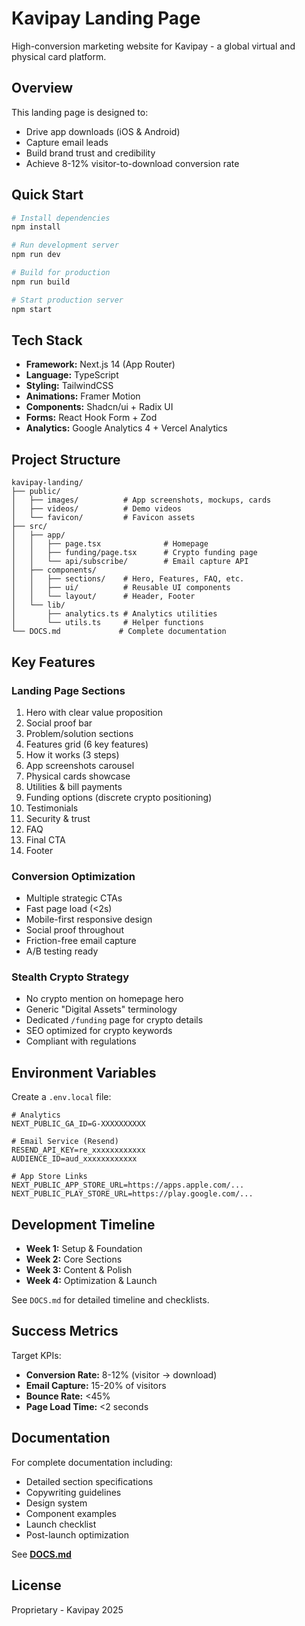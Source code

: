 # Kavipay Landing Page

High-conversion marketing website for Kavipay - a global virtual and physical card platform.

## Overview

This landing page is designed to:
- Drive app downloads (iOS & Android)
- Capture email leads
- Build brand trust and credibility
- Achieve 8-12% visitor-to-download conversion rate

## Quick Start

```bash
# Install dependencies
npm install

# Run development server
npm run dev

# Build for production
npm run build

# Start production server
npm start
```

## Tech Stack

- **Framework:** Next.js 14 (App Router)
- **Language:** TypeScript
- **Styling:** TailwindCSS
- **Animations:** Framer Motion
- **Components:** Shadcn/ui + Radix UI
- **Forms:** React Hook Form + Zod
- **Analytics:** Google Analytics 4 + Vercel Analytics

## Project Structure

```
kavipay-landing/
├── public/
│   ├── images/          # App screenshots, mockups, cards
│   ├── videos/          # Demo videos
│   └── favicon/         # Favicon assets
├── src/
│   ├── app/
│   │   ├── page.tsx              # Homepage
│   │   ├── funding/page.tsx      # Crypto funding page
│   │   └── api/subscribe/        # Email capture API
│   ├── components/
│   │   ├── sections/    # Hero, Features, FAQ, etc.
│   │   ├── ui/          # Reusable UI components
│   │   └── layout/      # Header, Footer
│   └── lib/
│       ├── analytics.ts # Analytics utilities
│       └── utils.ts     # Helper functions
└── DOCS.md             # Complete documentation
```

## Key Features

### Landing Page Sections
1. Hero with clear value proposition
2. Social proof bar
3. Problem/solution sections
4. Features grid (6 key features)
5. How it works (3 steps)
6. App screenshots carousel
7. Physical cards showcase
8. Utilities & bill payments
9. Funding options (discrete crypto positioning)
10. Testimonials
11. Security & trust
12. FAQ
13. Final CTA
14. Footer

### Conversion Optimization
- Multiple strategic CTAs
- Fast page load (<2s)
- Mobile-first responsive design
- Social proof throughout
- Friction-free email capture
- A/B testing ready

### Stealth Crypto Strategy
- No crypto mention on homepage hero
- Generic "Digital Assets" terminology
- Dedicated `/funding` page for crypto details
- SEO optimized for crypto keywords
- Compliant with regulations

## Environment Variables

Create a `.env.local` file:

```env
# Analytics
NEXT_PUBLIC_GA_ID=G-XXXXXXXXXX

# Email Service (Resend)
RESEND_API_KEY=re_xxxxxxxxxxxx
AUDIENCE_ID=aud_xxxxxxxxxxxx

# App Store Links
NEXT_PUBLIC_APP_STORE_URL=https://apps.apple.com/...
NEXT_PUBLIC_PLAY_STORE_URL=https://play.google.com/...
```

## Development Timeline

- **Week 1:** Setup & Foundation
- **Week 2:** Core Sections
- **Week 3:** Content & Polish
- **Week 4:** Optimization & Launch

See `DOCS.md` for detailed timeline and checklists.

## Success Metrics

Target KPIs:
- **Conversion Rate:** 8-12% (visitor → download)
- **Email Capture:** 15-20% of visitors
- **Bounce Rate:** <45%
- **Page Load Time:** <2 seconds

## Documentation

For complete documentation including:
- Detailed section specifications
- Copywriting guidelines
- Design system
- Component examples
- Launch checklist
- Post-launch optimization

See **[DOCS.md](./DOCS.md)**

## License

Proprietary - Kavipay 2025
